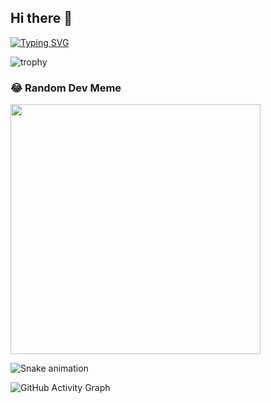 ## Hi there 👋

[![Typing SVG](https://readme-typing-svg.herokuapp.com?font=Fira+Code&weight=500&size=22&pause=1000&color=00F700&width=435&lines=Hi!+I'm+Md+Hasnine+Kabir;Competitive+Programmer+%7C+Web+Dev;Hardware+Enthusiast+%7C+CS+Student)](https://git.io/typing-svg)

![trophy](https://github-profile-trophy.vercel.app/?username=howitzer7373&theme=onestar&margin-w=15)

### 😂 Random Dev Meme  
<img src="https://random-memer.herokuapp.com/" width="400px"/>

![Snake animation](https://github.com/howitzer7373/howitzer7373/blob/output/github-contribution-grid-snake.svg)

![GitHub Activity Graph](https://github-readme-activity-graph.vercel.app/graph?username=hasnine-kabir&theme=react-dark)
